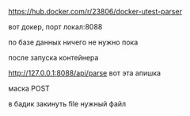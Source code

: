 https://hub.docker.com/r/23806/docker-utest-parser

вот докер, порт локал:8088

по базе данных ничего не нужно пока

после запуска контейнера

http://127.0.0.1:8088/api/parse вот эта апишка

маска POST

в бадик закинуть file нужный файл
